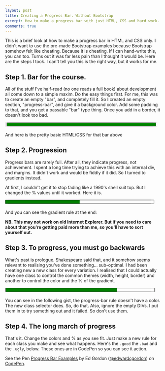 ```yaml
---
layout: post
title: Creating a Progress Bar. Without Bootstrap
excerpt: How to make a progress bar with just HTML, CSS and hard work. Or a normal amount of work, as it's quite easy.
comments: true
---
```


This is a brief look at how to make a progress bar in HTML and CSS only. I didn't want to use the pre-made Bootstrap examples because Bootstrap somehow felt like cheating. Because it is cheating. If I can hand-write this, you can too. Turns out it was far less pain than I thought it would be. Here are the steps I took. I can't tell you this is the right way, but it works for me.

## Step 1. Bar for the course.

All of the stuff I've half-read (no one reads a full book) about development all come down to a simple maxim. Do the easy things first. For me, this was to create an empty "bar", and completely fill it.
So I created an empty section, "progress-bar", and give it a background color. Add some padding to that, and you get a passable "bar" type thing. Once you add in a border, it doesn't look too bad.

![progress-bar-full](/images/progress-bar-full.png)

And here is the pretty basic HTML/CSS for that bar above

<script src="https://gist.github.com/edwardcgordon/98414b7abf0fd2ee164b6a3df3efd89e.js"></script>

## Step 2. Progression

Progress bars are rarely full. After all, they indicate progress, not achievement. I spent a long time trying to achieve this with an internal div, and margins. It didn't work and would be fiddly if it did. So I turned to gradients instead.

At first, I couldn't get it to stop fading like a 1990's shell suit top. But I changed the % values until it worked. Here it is.

![progress-bar-half](/images/progress-bar-half.png)

And you can see the gradient rule at the end:

<script src="https://gist.github.com/edwardcgordon/8e523883345d0abd0583366a972d4a10.js"></script>

**NB. This may not work on old Internet Explorer. But if you need to care about that you're getting paid more than me, so you'll have to sort yourself out.**

## Step 3. To progress, you must go backwards

What's past is prologue. Shakespeare said that, and it somehow seems relevant to realising you've done something... sub-optimal.
I had been creating new a new class for every variation. I realised that I could actually have one class to control the common themes (width, height, border) and another to control the color and the % of the gradient.

![progress-bar-seventy](/images/progress-bar-seventy.png)

You can see in the following gist, the progress-bar rule doesn't have a color. The new class selector does. So, do that. Also, ignore the empty DIVs. I put them in to try something out and it failed. So don't use them.

<script src="https://gist.github.com/edwardcgordon/3450880d342f46df3fcfaa9904a5048d.js"></script>

## Step 4. The long march of progress

That's it. Change the colors and % as you see fit. Just make a new rule for each class you make and see what happens. Here's the ```.good``` the ```.bad``` and the ```.ugly```, below. These ones are in CodePen so you can see it action.


<p data-height="186" data-theme-id="dark" data-slug-hash="EyBkpJ" data-default-tab="css,result" data-user="edwardcgordon" data-embed-version="2" class="codepen">See the Pen <a href="https://codepen.io/edwardcgordon/pen/EyBkpJ/">Progress Bar Examples</a> by Ed Gordon (<a href="http://codepen.io/edwardcgordon">@edwardcgordon</a>) on <a href="http://codepen.io">CodePen</a>.</p>
<script async src="//assets.codepen.io/assets/embed/ei.js"></script>
